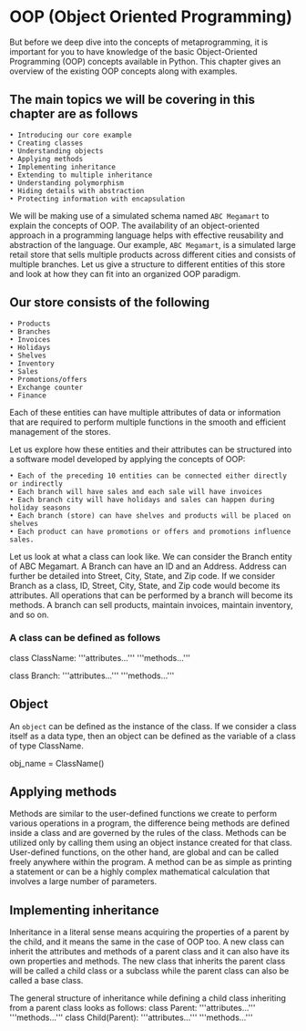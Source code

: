 
# OOP (Object Oriented Programming)

But before we deep dive into the concepts of metaprogramming,
it is important for you to have knowledge of the basic Object-Oriented
Programming (OOP) concepts available in Python. This chapter gives an overview of the existing
OOP concepts along with examples.

## The main topics we will be covering in this chapter are as follows

    • Introducing our core example
    • Creating classes
    • Understanding objects
    • Applying methods
    • Implementing inheritance
    • Extending to multiple inheritance
    • Understanding polymorphism
    • Hiding details with abstraction
    • Protecting information with encapsulation

We will be making use of a simulated schema named `ABC Megamart` to explain
the concepts of OOP. The availability of an object-oriented approach in a programming language helps with effective reusability and abstraction of the language. Our example, `ABC Megamart`, is a simulated
large retail store that sells multiple products across different cities and consists of multiple branches.
Let us give a structure to different entities of this store and look at how they can fit into an organized OOP paradigm.

## Our store consists of the following

    • Products
    • Branches
    • Invoices
    • Holidays
    • Shelves
    • Inventory
    • Sales
    • Promotions/offers
    • Exchange counter
    • Finance
Each of these entities can have multiple attributes of data or information that are required to perform multiple functions in the smooth and efficient management of the stores.

Let us explore how these entities and their attributes can be structured into a software model developed
by applying the concepts of OOP:

    • Each of the preceding 10 entities can be connected either directly or indirectly
    • Each branch will have sales and each sale will have invoices
    • Each branch city will have holidays and sales can happen during holiday seasons
    • Each branch (store) can have shelves and products will be placed on shelves
    • Each product can have promotions or offers and promotions influence sales.

Let us look at what a class can look like. We can consider the Branch entity of ABC Megamart. A
Branch can have an ID and an Address. Address can further be detailed into Street, City,
State, and Zip code. If we consider Branch as a class, ID, Street, City, State, and Zip
code would become its attributes. All operations that can be performed by a branch will become
its methods.
A branch can sell products, maintain invoices, maintain inventory, and so on.

### A class can be defined as follows

class ClassName:
'''attributes...'''
'''methods...'''

class Branch:
'''attributes...'''
'''methods...'''

## Object

An `object` can be defined as the instance of the class. If we consider a class itself as a data type,
then an object can be defined as the variable of a class of type ClassName.

obj_name = ClassName()

## Applying methods

Methods are similar to the user-defined functions we create to perform various operations in a
program, the difference being methods are defined inside a class and are governed by the rules of the
class. Methods can be utilized only by calling them using an object instance created for that class.
User-defined functions, on the other hand, are global and can be called freely anywhere within the
program. A method can be as simple as printing a statement or can be a highly complex mathematical
calculation that involves a large number of parameters.

## Implementing inheritance

Inheritance in a literal sense means acquiring the properties of a parent by the child, and it means
the same in the case of OOP too. A new class can inherit the attributes and methods of a parent class
and it can also have its own properties and methods. The new class that inherits the parent class will
be called a child class or a subclass while the parent class can also be called a base class.

The general structure of inheritance while defining a child class inheriting from a parent class looks
as follows:
    class Parent:
    '''attributes...'''
    '''methods...'''
    class Child(Parent):
    '''attributes...'''
    '''methods...'''
